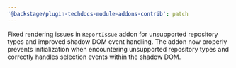 ```yaml
---
'@backstage/plugin-techdocs-module-addons-contrib': patch
---
```


Fixed rendering issues in `ReportIssue` addon for unsupported repository types and improved shadow DOM event handling. The addon now properly prevents initialization when encountering unsupported repository types and correctly handles selection events within the shadow DOM.
